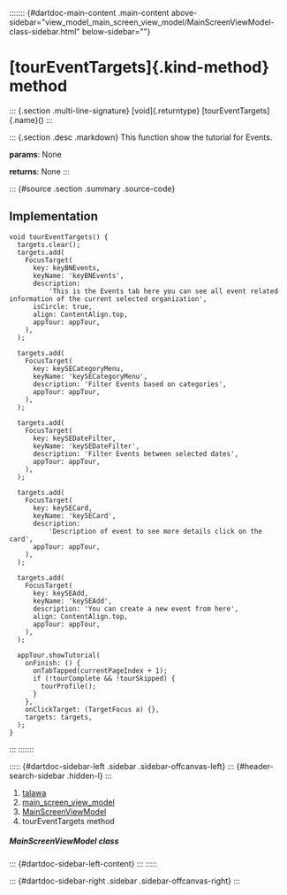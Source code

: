 ::::::: {#dartdoc-main-content .main-content above-sidebar="view_model_main_screen_view_model/MainScreenViewModel-class-sidebar.html" below-sidebar=""}
<div>

# [tourEventTargets]{.kind-method} method

</div>

::: {.section .multi-line-signature}
[void]{.returntype} [tourEventTargets]{.name}()
:::

::: {.section .desc .markdown}
This function show the tutorial for Events.

**params**: None

**returns**: None
:::

::: {#source .section .summary .source-code}
## Implementation

``` language-dart
void tourEventTargets() {
  targets.clear();
  targets.add(
    FocusTarget(
      key: keyBNEvents,
      keyName: 'keyBNEvents',
      description:
          'This is the Events tab here you can see all event related information of the current selected organization',
      isCircle: true,
      align: ContentAlign.top,
      appTour: appTour,
    ),
  );

  targets.add(
    FocusTarget(
      key: keySECategoryMenu,
      keyName: 'keySECategoryMenu',
      description: 'Filter Events based on categories',
      appTour: appTour,
    ),
  );

  targets.add(
    FocusTarget(
      key: keySEDateFilter,
      keyName: 'keySEDateFilter',
      description: 'Filter Events between selected dates',
      appTour: appTour,
    ),
  );

  targets.add(
    FocusTarget(
      key: keySECard,
      keyName: 'keySECard',
      description:
          'Description of event to see more details click on the card',
      appTour: appTour,
    ),
  );

  targets.add(
    FocusTarget(
      key: keySEAdd,
      keyName: 'keySEAdd',
      description: 'You can create a new event from here',
      align: ContentAlign.top,
      appTour: appTour,
    ),
  );

  appTour.showTutorial(
    onFinish: () {
      onTabTapped(currentPageIndex + 1);
      if (!tourComplete && !tourSkipped) {
        tourProfile();
      }
    },
    onClickTarget: (TargetFocus a) {},
    targets: targets,
  );
}
```
:::
:::::::

::::: {#dartdoc-sidebar-left .sidebar .sidebar-offcanvas-left}
::: {#header-search-sidebar .hidden-l}
:::

1.  [talawa](../../index.html)
2.  [main_screen_view_model](../../view_model_main_screen_view_model/)
3.  [MainScreenViewModel](../../view_model_main_screen_view_model/MainScreenViewModel-class.html)
4.  tourEventTargets method

##### MainScreenViewModel class

::: {#dartdoc-sidebar-left-content}
:::
:::::

::: {#dartdoc-sidebar-right .sidebar .sidebar-offcanvas-right}
:::
